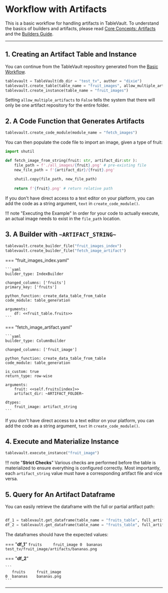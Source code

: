 # Workflow with Artifacts

This is a basic workflow for handling artifacts in TableVault. To understand the basics of builders and artifacts, please read [Core Concepts: Artifacts](../core_concepts/execution.md#artifacts) and the [Builders Guide](../api/builders.md).

---

## 1. Creating an Artifact Table and Instance

You can continue from the TableVault repository generated from the [Basic Workflow](workflow.md).

```python
tablevault = TableVault(db_dir = "test_tv", author = "dixie")
tablevault.create_table(table_name = "fruit_images", allow_multiple_artifacts = False)
tablevault.create_instance(table_name = "fruit_images")
```

Setting `allow_multiple_artifacts` to `False` tells the system that there will only be one artifact repository for the entire folder.


## 2. A Code Function that Generates Artifacts

```python
tablevault.create_code_module(module_name = "fetch_images")
```

You can then populate the code file to import an image, given a type of fruit:

```python
import shutil

def fetch_image_from_string(fruit: str, artifact_dir:str ):
    file_path = f'./all_images/{fruit}.png' # pre-existing file
    new_file_path = f'{artifact_dir}/{fruit}.png'
    
    shutil.copy(file_path, new_file_path)
    
    return f'{fruit}.png' # return relative path
```

If you don't have direct access to a text editor on your platform, you can add the code as a string argument, `text` in `create_code_module()`.

!!! note "Executing the Example"
    In order for your code to actually execute, an actual image needs to exist in the  `file_path` location.

## 3. A Builder with `~ARTIFACT_STRING~`
```python
tablevault.create_builder_file("fruit_images_index")
tablevault.create_builder_file("fetch_image_artifact")
```

=== "fruit_images_index.yaml"

    ```yaml
    builder_type: IndexBuilder

    changed_columns: ['fruits']        
    primary_key: ['fruits']           

    python_function: create_data_table_from_table       
    code_module: table_generation                 

    arguments:                               
        df: <<fruit_table.fruits>>                  
    ```

=== "fetch_image_artifact.yaml"

    ```yaml
    builder_type: ColumnBuilder

    changed_columns: ['fruit_image']                      

    python_function: create_data_table_from_table      
    code_module: table_generation                          
    
    is_custom: true                  
    return_type: row-wise            
    
    arguments:                                 
        fruit: <<self.fruits[index]>> 
        artifact_dir: ~ARTIFACT_FOLDER~ 

    dtypes:                           
        fruit_image: artifact_string            
    ```

If you don't have direct access to a text editor on your platform, you can add the code as a string argument, `text` in `create_code_module()`.

## 4. Execute and Materialize Instance

```python
tablevault.execute_instance("fruit_image")
```

!!! note "**Strict Checks**"
    Various checks are performed before the table is materialized to ensure everything is configured correctly. Most importantly, each `artifact_string` value must have a corresponding artifact file and vice versa.

## 5. Query for An Artifact Dataframe

You can easily retrieve the dataframe with the full or partial artifact path: 

```python

df_1 = tablevault.get_dataframe(table_name = "fruits_table", full_artifact_path = True)
df_2 = tablevault.get_dataframe(table_name = "fruits_table", full_artifact_path = False)

```

The dataframes should have the expected values:

=== "**df_1**"
    ```
       fruits     fruit_image
    0  bananas    test_tv/fruit_image/artifacts/bananas.png
    ```

=== "**df_2**"

    ```
       fruits     fruit_image
    0  bananas    bananas.png
    ```

---
